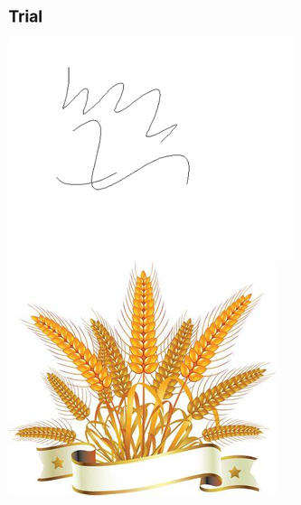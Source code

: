 # Trial
![signature](https://github.com/robodyna/Trial/blob/main/signature.png)
![wheat](https://github.com/robodyna/Trial/blob/main/OIP.jfif)

